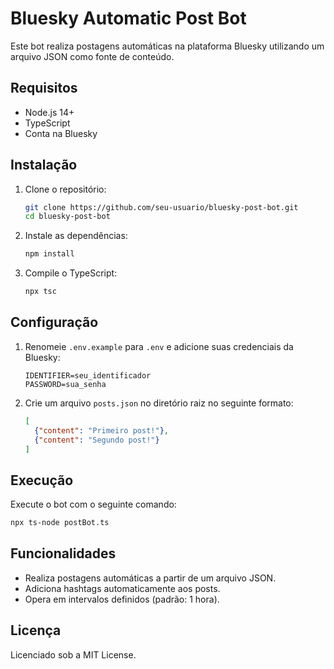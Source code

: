 # Bluesky Automatic Post Bot

Este bot realiza postagens automáticas na plataforma Bluesky utilizando um arquivo JSON como fonte de conteúdo.

## Requisitos

- Node.js 14+
- TypeScript
- Conta na Bluesky

## Instalação

1. Clone o repositório:
   ```bash
   git clone https://github.com/seu-usuario/bluesky-post-bot.git
   cd bluesky-post-bot
   ```

2. Instale as dependências:
   ```bash
   npm install
   ```

3. Compile o TypeScript:
   ```bash
   npx tsc
   ```

## Configuração

1. Renomeie `.env.example` para `.env` e adicione suas credenciais da Bluesky:
   ```
   IDENTIFIER=seu_identificador
   PASSWORD=sua_senha
   ```

2. Crie um arquivo `posts.json` no diretório raiz no seguinte formato:
   ```json
   [
     {"content": "Primeiro post!"},
     {"content": "Segundo post!"}
   ]
   ```

## Execução

Execute o bot com o seguinte comando:
```bash
npx ts-node postBot.ts
```

## Funcionalidades

- Realiza postagens automáticas a partir de um arquivo JSON.
- Adiciona hashtags automaticamente aos posts.
- Opera em intervalos definidos (padrão: 1 hora).

## Licença

Licenciado sob a MIT License.
